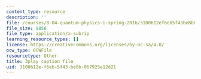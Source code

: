 ```yaml
---
content_type: resource
description: ''
file: /courses/8-04-quantum-physics-i-spring-2016/3100612ef6eb5f43be8b067925e12d21_x_ngaeI00qU.vtt
file_size: 9856
file_type: application/x-subrip
learning_resource_types: []
license: https://creativecommons.org/licenses/by-nc-sa/4.0/
ocw_type: OCWFile
resourcetype: Other
title: 3play caption file
uid: 3100612e-f6eb-5f43-be8b-067925e12d21
---
```

